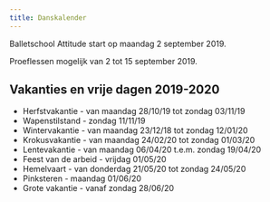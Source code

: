 ```yaml
---
title: Danskalender
---
```


Balletschool Attitude start op maandag 2 september 2019.

Proeflessen mogelijk van 2 tot 15 september 2019.

## Vakanties en vrije dagen 2019-2020

* Herfstvakantie            - van maandag 28/10/19 tot zondag 03/11/19
* Wapenstilstand            - zondag 11/11/19
* Wintervakantie            - van maandag 23/12/18 tot zondag 12/01/20
* Krokusvakantie            - van maandag 24/02/20 tot zondag 01/03/20
* Lentevakantie             - van maandag 06/04/20 t.e.m. zondag 19/04/20
* Feest van de arbeid       - vrijdag 01/05/20
* Hemelvaart                - van donderdag 21/05/20 tot zondag 24/05/20
* Pinksteren                - maandag 01/06/20
* Grote vakantie            - vanaf zondag 28/06/20
